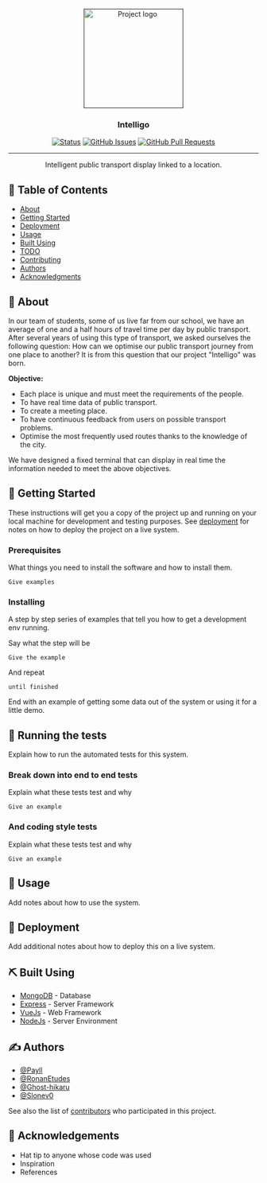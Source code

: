 <p align="center">
  <a href="" rel="noopener">
 <img width=200px height=200px src="https://i.imgur.com/lKZAEbO.png" alt="Project logo"></a>
</p>

<h3 align="center">Intelligo</h3>

<div align="center">

  [![Status](https://img.shields.io/badge/status-active-success.svg)]() 
  [![GitHub Issues](https://img.shields.io/github/issues/Payll/Intelligo.svg)](https://github.com/Payll/Intelligo/issues)
  [![GitHub Pull Requests](https://img.shields.io/github/issues-pr/Payll/Intelligo.svg)](https://github.com/Payll/Intelligo/pull)

</div>

---

<p align="center"> Intelligent public transport display linked to a location.
    <br> 
</p>

## 📝 Table of Contents
- [About](#about)
- [Getting Started](#getting_started)
- [Deployment](#deployment)
- [Usage](#usage)
- [Built Using](#built_using)
- [TODO](./TODO.md)
- [Contributing](./CONTRIBUTING.md)
- [Authors](#authors)
- [Acknowledgments](#acknowledgement)

## 🧐 About <a name = "about"></a>

In our team of students, some of us live far from our school, we have an average of one and a half hours of travel time per day by public transport.
After several years of using this type of transport, we asked ourselves the following question: How can we optimise our public transport journey from one place to another? It is from this question that our project "Intelligo" was born.

**Objective:**

- Each place is unique and must meet the requirements of the people.
- To have real time data of public transport.
- To create a meeting place.
- To have continuous feedback from users on possible transport problems.
- Optimise the most frequently used routes thanks to the knowledge of the city.

We have designed a fixed terminal that can display in real time the information needed to meet the above objectives.


## 🏁 Getting Started <a name = "getting_started"></a>
These instructions will get you a copy of the project up and running on your local machine for development and testing purposes. See [deployment](#deployment) for notes on how to deploy the project on a live system.

### Prerequisites
What things you need to install the software and how to install them.

```
Give examples
```

### Installing
A step by step series of examples that tell you how to get a development env running.

Say what the step will be

```
Give the example
```

And repeat

```
until finished
```

End with an example of getting some data out of the system or using it for a little demo.

## 🔧 Running the tests <a name = "tests"></a>
Explain how to run the automated tests for this system.

### Break down into end to end tests
Explain what these tests test and why

```
Give an example
```

### And coding style tests
Explain what these tests test and why

```
Give an example
```

## 🎈 Usage <a name="usage"></a>
Add notes about how to use the system.

## 🚀 Deployment <a name = "deployment"></a>
Add additional notes about how to deploy this on a live system.

## ⛏️ Built Using <a name = "built_using"></a>
- [MongoDB](https://www.mongodb.com/) - Database
- [Express](https://expressjs.com/) - Server Framework
- [VueJs](https://vuejs.org/) - Web Framework
- [NodeJs](https://nodejs.org/en/) - Server Environment

## ✍️ Authors <a name = "authors"></a>
- [@Payll](https://github.com/Payll)
- [@RonanEtudes](https://github.com/lumi-git)
- [@Ghost-hikaru](https://github.com/ghost-hikaru)
- [@Slonev0](https://github.com/Slonev0)

See also the list of [contributors](https://github.com/Payll/Intelligo/contributors) who participated in this project.

## 🎉 Acknowledgements <a name = "acknowledgement"></a>
- Hat tip to anyone whose code was used
- Inspiration
- References
